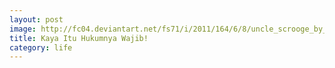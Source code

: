 ```yaml
---
layout: post
image: http://fc04.deviantart.net/fs71/i/2011/164/6/8/uncle_scrooge_by_remy13127-d31e9hc.jpg
title: Kaya Itu Hukumnya Wajib!
category: life
---
```


